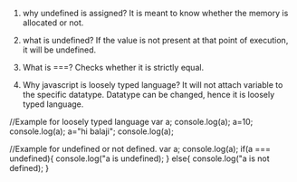 1. why undefined is assigned?
It is meant to know whether the memory is allocated or not.

2. what is undefined?
If the value is not present at that point of execution, it will be undefined.

3. What is ===?
Checks whether it is strictly equal.

4. Why javascript is loosely typed language?
It will not attach variable to the specific datatype. Datatype can be changed, hence it is loosely typed language.

//Example for loosely typed language
var a;
console.log(a);
a=10;
console.log(a);
a="hi balaji";
console.log(a);

//Example for undefined or not defined.
var a;
console.log(a);
if(a === undefined){
    console.log("a is undefined);
}
else{
    console.log("a is not defined);
}

